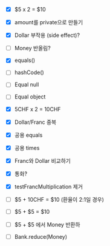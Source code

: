 - [x] $5 x 2 = $10
- [x] amount를 private으로 만들기
- [x] Dollar 부작용 (side effect)?
- [ ] Money 반올림?
- [x] equals()
- [ ] hashCode()
- [ ] Equal null
- [ ] Equal object
- [x] 5CHF x 2 = 10CHF
- [x] Dollar/Franc 중복
- [x] 공용 equals
- [x] 공용 times
- [x] Franc와 Dollar 비교하기
- [x] 통화?
- [x] testFrancMultiplication 제거

- [ ] $5 + 10CHF = $10 (환율이 2:1일 경우)
- [ ] $5 + $5 = $10
- [ ] $5 + $5 에서 Money 반환하
- [ ] Bank.reduce(Money)